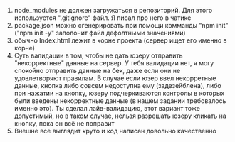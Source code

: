 1. node_modules не должен загружаться в репозиторий. Для этого используется ".gitignore" файл. Я писал про него в чатике
2. package.json можно сгенерировать при помощи комманды "npm init" ("npm init -y" заполонит файл дефолтными значениями)
3. обычно Index.html лежит в корне проекта (сервер ищет его именно в корне)
4. Суть валидации в том, чтобы не дать юзеру отправить "некорректные" данные на сервер. У тебя валидации нет, я могу
   спокойно отправить данные на бек, даже если они не удовлетворяют правилам. В случае если юзер ввел некорретные
   данные, кнопка либо совсем недоступна ему (задезейблена), либо при нажатии на кнопку, юзеру подчеркиваются контролы в
   которых были введены некорректные данные (в нашем задании требовалось именно это).
   Ты сделал лайв-валидацию, этот вариант тоже допустимый, но в таком случае, нельзя разрешать юзеру кликать на кнопку,
   пока он всё не поправит
5. Внешне все выглядит круто и код написан довольно качественно
